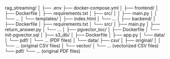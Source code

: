 rag_streaming/
│
├── .env
├── docker-compose.yml
│
├── frontend/
│   ├── Dockerfile
│   ├── requirements.txt
│   ├── src/
│   │   ├── main.py
│   │   └── ...
│   └── templates/
│       ├── index.html
│       └── ...
│
├── backend/
│   ├── Dockerfile
│   ├── requirements.txt
│   └── src/
│       ├── main.py
│       ├── return_answer.py
│       └── ...
│
├── pgvector_toc/
│   ├── Dockerfile
│   └── init-pgvector.sql
│
├── s3_db/
│   ├── Dockerfile
│   ├── app.py
│   └── data/
│       └── pdf/
│           └── ... (PDF files)
│
└── data/
    ├── csv/
    │   ├── original/
    │   │   └── ... (original CSV files)
    │   └── vector/
    │       └── ... (vectorized CSV files)
    └── pdf/
        └── ... (original PDF files)
